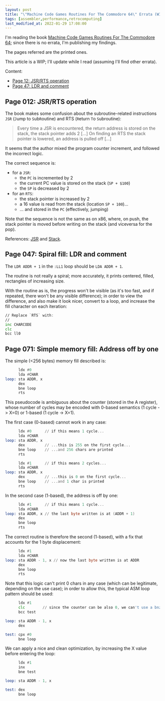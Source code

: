 ```yaml
---
layout: post
title: "\"Machine Code Games Routines For The Commodore 64\" Errata (WIP)"
tags: [assembler,performance,retrocomputing]
last_modified_at: 2022-01-29 17:08:00
---
```


I'm reading the book [Machine Code Games Routines For The Commodore 64](https://archive.org/details/Machine_Code_Games_Routines_for_the_Commodore_64); since there is no errata, I'm publishing my findings.

The pages referred are the printed ones.

This article is a WIP; I'll update while I read (assuming I'll find other errata).

Content:

- [Page 12: JSR/RTS operation](/Machine-Code-Games-Routines-For-The-Commodore-64-Errata#page-12-jsrrts-operation)
- [Page 47: LDR and comment](#page-47-ldr-and-comment)

## Page 012: JSR/RTS operation

The book makes some confusion about the subroutine-related instructions `JSR` (`J`ump to `S`ub`R`outine) and RTS (`R`eturn `T`o `S`ubroutine):

> Every time a JSR is encountered, the return address is stored on the stack, the stack pointer adds 2 [...]
> On finding an RTS the stack pointer is lowered, an address is pulled off [...]

It seems that the author mixed the program counter increment, and followed the incorrect logic.

The correct sequence is:

- for a `JSR`:
  - the `PC` is incremented by 2
  - the current PC value is stored on the stack (`SP + $100`)
  - the `SP` is decreased by 2
- for an `RTS`:
  - the stack pointer is increased by 2
  - a 16 value is read from the stack (location `SP + 100`)...
  - ... and stored in the `PC` (effectively, jumping)

Note that the sequence is not the same as on x86, where, on push, the stack pointer is moved before writing on the stack (and viceversa for the pop).

References: [JSR](https://www.c64-wiki.com/wiki/JSR) and [Stack](https://www.c64-wiki.com/wiki/Stack).

## Page 047: Spiral fill: LDR and comment

The `LDR ADDR + 1` in the `:LL1` loop should be `LDA ADDR + 1`.

The routine is not really a spiral; more accurately, it prints centered, filled, rectangles of increasing size.

With the routine as is, the progress won't be visible (as it's too fast, and if repeated, there won't be any visible difference); in order to view the difference, and also make it look nicer, convert to a loop, and increase the fill character on each iteration:

```asm
// Replace `RTS` with:
//
inc CHARCODE
clc
bcc ll0
```

## Page 071: Simple memory fill: Address off by one

The simple (<256 bytes) memory fill described is:

```asm
      ldx #0
      lda #CHAR
loop: sta ADDR, x
      dex
      bne loop
      rts
```

This pseudocode is ambiguous about the counter (stored in the A register), whose number of cycles may be encoded with 0-based semantics (1 cycle -> X=0) or 1-based (1 cycle -> X=1).

The first case (0-based) cannot work in any case:

```asm
      ldx #0      // if this means 1 cycle...
      lda #CHAR
loop: sta ADDR, x
      dex         // ...this is 255 on the first cycle...
      bne loop    // ...and 256 chars are printed
      rts

      ldx #1      // if this means 2 cycles...
      lda #CHAR
loop: sta ADDR, x
      dex         // ...this is 0 on the first cycle...
      bne loop    // ...and 1 char is printed
      rts
```

In the second case (1-based), the address is off by one:

```asm
      ldx #1      // if this means 1 cycle...
      lda #CHAR
loop: sta ADDR, x // the last byte written is at (ADDR + 1)
      dex
      bne loop
      rts
```

The correct routine is therefore the second (1-based), with a fix that accounts for the 1 byte displacement:

```asm
      ldx #1
      lda #CHAR
loop: sta ADDR - 1, x // now the last byte written is at ADDR
      dex
      bne loop
      rts
```

Note that this logic can't print 0 chars in any case (which can be legitimate, depending on the use case); in order to allow this, the typical ASM loop pattern should be used:

```asm
      ldx #1
      clc        // since the counter can be also 0, we can't use a bnz instead of clc+bcc
      bcc test

loop: sta ADDR - 1, x
      dex

test: cpx #0
      bne loop
```

We can apply a nice and clean optimization, by increasing the X value before entering the loop:

```asm
      ldx #1
      inx
      bne test

loop: sta ADDR - 1, x

test: dex
      bne loop
```
